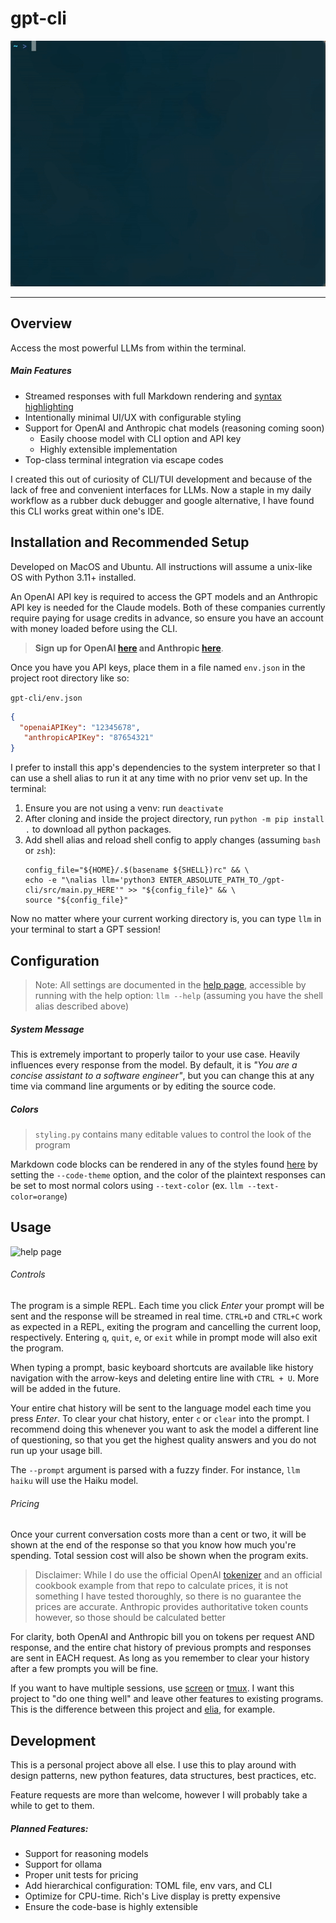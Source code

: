 # gpt-cli

![preview](./docs/overview.gif)

---

## Overview

Access the most powerful LLMs from within the terminal.

##### Main Features

- Streamed responses with full Markdown rendering and [syntax highlighting](https://pygments.org/styles/)
- Intentionally minimal UI/UX with configurable styling
- Support for OpenAI and Anthropic chat models (reasoning coming soon)
  - Easily choose model with CLI option and API key
  - Highly extensible implementation
- Top-class terminal integration via escape codes

I created this out of curiosity of CLI/TUI development and because of the lack of free and convenient interfaces for LLMs.
Now a staple in my daily workflow as a rubber duck debugger and google alternative, I have found this CLI works great within one's IDE.

## Installation and Recommended Setup

Developed on MacOS and Ubuntu. All instructions will assume a unix-like OS with Python 3.11+ installed.

An OpenAI API key is required to access the GPT models and an Anthropic API key is needed for the Claude models. Both of these companies currently require paying for usage credits in advance,
so ensure you have an account with money loaded before using the CLI.

> **Sign up for OpenAI [here](https://platform.openai.com/account/api-keys) and Anthropic [here](https://www.anthropic.com/api)**.


Once you have you API keys, place them in a file named `env.json` in the project root directory like so:

`gpt-cli/env.json`
```json
{
  "openaiAPIKey": "12345678",
   "anthropicAPIKey": "87654321"
}
```

I prefer to install this app's dependencies to the system interpreter so that I can use a shell alias to run it at any time with no prior venv set up. In the terminal:

1. Ensure you are not using a venv: run `deactivate`
2. After cloning and inside the project directory, run `python -m pip install .` to download all python packages.
3. Add shell alias and reload shell config to apply changes (assuming `bash` or `zsh`):
    ```shell
   config_file="${HOME}/.$(basename ${SHELL})rc" && \
   echo -e "\nalias llm='python3 ENTER_ABSOLUTE_PATH_TO_/gpt-cli/src/main.py_HERE'" >> "${config_file}" && \
   source "${config_file}"
   ```
Now no matter where your current working directory is, you can type `llm` in your terminal to start a GPT session!

## Configuration

> Note: All settings are documented in the [help page](docs/help.jpg), accessible by running with the help option: `llm --help` (assuming you have the shell alias described above)

##### System Message

This is extremely important to properly tailor to your use case. Heavily influences every response from the model. By default, it is _"You are a concise assistant to a software engineer"_,
but you can change this at any time via command line arguments or by editing the source code.

##### Colors

> `styling.py` contains many editable values to control the look of the program

Markdown code blocks can be rendered in any of the styles found [here](https://pygments.org/styles/) by setting the `--code-theme` option,
and the color of the plaintext responses can be set to most normal colors using `--text-color` (ex. `llm --text-color=orange`)

## Usage

![help page](docs/help.jpg)

###### Controls

The program is a simple REPL. Each time you click _Enter_ your prompt will be sent and the response will be streamed in real time.
`CTRL+D` and `CTRL+C` work as expected in a REPL, exiting the program and cancelling the current loop, respectively. Entering `q`, `quit`, `e`, or `exit` while in prompt mode will also exit the program.

When typing a prompt, basic keyboard shortcuts are available like history navigation with the arrow-keys and deleting entire line with `CTRL + U`. More will be added in the future.

Your entire chat history will be sent to the language model each time you press _Enter_. To clear your chat history, enter `c` or `clear` into the prompt.
I recommend doing this whenever you want to ask the model a different line of questioning, so that you get the highest quality answers and you do not run up your usage bill.

The `--prompt` argument is parsed with a fuzzy finder. For instance, `llm haiku` will use the Haiku model.

###### Pricing

Once your current conversation costs more than a cent or two, it will be shown at the end of the response so that you know how much you're spending. Total session cost will also be shown when the program exits.

> Disclaimer:
> While I do use the official OpenAI [tokenizer](https://github.com/openai/tiktoken) and an official cookbook example from that repo to calculate prices,
> it is not something I have tested thoroughly, so there is no guarantee the prices are accurate. Anthropic provides authoritative token counts however, so those should be calculated better

For clarity, both OpenAI and Anthropic bill you on tokens per request AND response, and the entire chat history of previous prompts and responses are sent in EACH request. As long as you remember to clear your history after a few prompts you will be fine.

If you want to have multiple sessions, use [screen](https://www.gnu.org/software/screen/manual/screen.html) or [tmux](https://github.com/tmux/tmux/wiki). I want this project to "do one thing well" and leave other features to existing programs. This is the difference between this project and [elia](https://github.com/darrenburns/elia), for example.

## Development

This is a personal project above all else. I use this to play around with design patterns, new python features, data structures, best practices, etc.

Feature requests are more than welcome, however I will probably take a while to get to them.

##### Planned Features:

- Support for reasoning models
- Support for ollama
- Proper unit tests for pricing
- Add hierarchical configuration: TOML file, env vars, and CLI
- Optimize for CPU-time. Rich's Live display is pretty expensive
- Ensure the code-base is highly extensible
